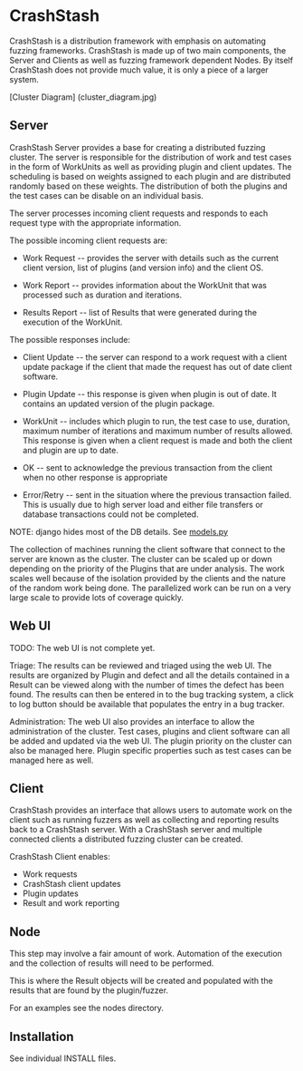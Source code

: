 CrashStash
==========

CrashStash is a distribution framework with emphasis on automating fuzzing
frameworks. CrashStash is made up of two main components, the Server and
Clients as well as fuzzing framework dependent Nodes. By itself CrashStash
does not provide much value, it is only a piece of a larger system.

[Cluster Diagram] (cluster_diagram.jpg)

Server
------

CrashStash Server provides a base for creating a distributed fuzzing cluster.
The server is responsible for the distribution of work and test cases in the
form of WorkUnits as well as providing plugin and client updates. The
scheduling is based on weights assigned to each plugin and are distributed
randomly based on these weights. The distribution of both the plugins and the
test cases can be disable on an individual basis.

The server processes incoming client requests and responds to each request
type with the appropriate information.

The possible incoming client requests are:
* Work Request -- provides the server with details such as the current
client version, list of plugins (and version info) and the client OS.

* Work Report -- provides information about the WorkUnit that was
processed such as duration and iterations.

* Results Report -- list of Results that were generated during the execution
of the WorkUnit.

The possible responses include:
* Client Update -- the server can respond to a work request with a client
update package if the client that made the request has out of date client
software.

* Plugin Update -- this response is given when plugin is out of date. It
contains an updated version of the plugin package.

* WorkUnit -- includes which plugin to run, the test case to use, duration,
maximum number of iterations and maximum number of results allowed. This
response is given when a client request is made and both the client and
plugin are up to date.

* OK -- sent to acknowledge the previous transaction from the client when
no other response is appropriate

* Error/Retry -- sent in the situation where the previous transaction
failed. This is usually due to high server load and either file transfers
or database transactions could not be completed.

NOTE: django hides most of the DB details. See [models.py](csserver/models.py)

The collection of machines running the client software that connect to the
server are known as the cluster. The cluster can be scaled up or down depending
on the priority of the Plugins that are under analysis. The work scales well
because of the isolation provided by the clients and the nature of the random
work being done. The parallelized work can be run on a very large scale to
provide lots of coverage quickly.


Web UI
------

TODO: The web UI is not complete yet.

Triage:
The results can be reviewed and triaged using the web UI. The results are
organized by Plugin and defect and all the details contained in a Result
can be viewed along with the number of times the defect has been found.
The results can then be entered in to the bug tracking system, a click to log
button should be available that populates the entry in a bug tracker.

Administration:
The web UI also provides an interface to allow the administration of the
cluster. Test cases, plugins and client software can all be added and updated
via the web UI. The plugin priority on the cluster can also be managed here.
Plugin specific properties such as test cases can be managed here as well.


Client
------

CrashStash provides an interface that allows users to automate work on the
client such as running fuzzers as well as collecting and reporting results back
to a CrashStash server. With a CrashStash server and multiple connected clients
a distributed fuzzing cluster can be created.

CrashStash Client enables:
* Work requests
* CrashStash client updates
* Plugin updates
* Result and work reporting

Node
----

This step may involve a fair amount of work. Automation of the execution and
the collection of results will need to be performed.

This is where the Result objects will be created and populated with the results
that are found by the plugin/fuzzer.

For an examples see the nodes directory.


Installation
------------

See individual INSTALL files.
